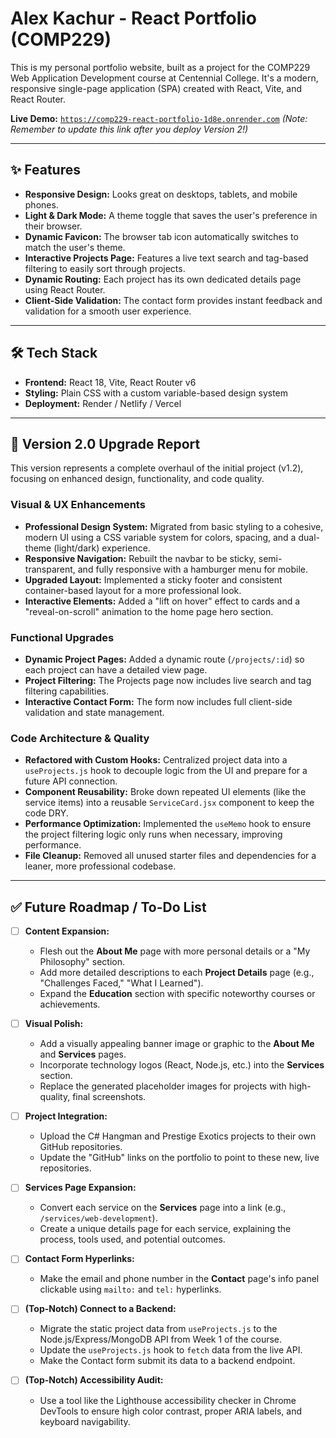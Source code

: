 # Alex Kachur - React Portfolio (COMP229)

This is my personal portfolio website, built as a project for the COMP229 Web Application Development course at Centennial College. It's a modern, responsive single-page application (SPA) created with React, Vite, and React Router.

**Live Demo:** [`https://comp229-react-portfolio-1d8e.onrender.com`](https://comp229-react-portfolio-1d8e.onrender.com) 
*(Note: Remember to update this link after you deploy Version 2!)*

---

## ✨ Features

* **Responsive Design:** Looks great on desktops, tablets, and mobile phones.
* **Light & Dark Mode:** A theme toggle that saves the user's preference in their browser.
* **Dynamic Favicon:** The browser tab icon automatically switches to match the user's theme.
* **Interactive Projects Page:** Features a live text search and tag-based filtering to easily sort through projects.
* **Dynamic Routing:** Each project has its own dedicated details page using React Router.
* **Client-Side Validation:** The contact form provides instant feedback and validation for a smooth user experience.

---

## 🛠️ Tech Stack

* **Frontend:** React 18, Vite, React Router v6
* **Styling:** Plain CSS with a custom variable-based design system
* **Deployment:** Render / Netlify / Vercel

---

## 🚀 Version 2.0 Upgrade Report

This version represents a complete overhaul of the initial project (v1.2), focusing on enhanced design, functionality, and code quality.

### Visual & UX Enhancements
* **Professional Design System:** Migrated from basic styling to a cohesive, modern UI using a CSS variable system for colors, spacing, and a dual-theme (light/dark) experience.
* **Responsive Navigation:** Rebuilt the navbar to be sticky, semi-transparent, and fully responsive with a hamburger menu for mobile.
* **Upgraded Layout:** Implemented a sticky footer and consistent container-based layout for a more professional look.
* **Interactive Elements:** Added a "lift on hover" effect to cards and a "reveal-on-scroll" animation to the home page hero section.

### Functional Upgrades
* **Dynamic Project Pages:** Added a dynamic route (`/projects/:id`) so each project can have a detailed view page.
* **Project Filtering:** The Projects page now includes live search and tag filtering capabilities.
* **Interactive Contact Form:** The form now includes full client-side validation and state management.

### Code Architecture & Quality
* **Refactored with Custom Hooks:** Centralized project data into a `useProjects.js` hook to decouple logic from the UI and prepare for a future API connection.
* **Component Reusability:** Broke down repeated UI elements (like the service items) into a reusable `ServiceCard.jsx` component to keep the code DRY.
* **Performance Optimization:** Implemented the `useMemo` hook to ensure the project filtering logic only runs when necessary, improving performance.
* **File Cleanup:** Removed all unused starter files and dependencies for a leaner, more professional codebase.

---

## ✅ Future Roadmap / To-Do List

- [ ] **Content Expansion:**
    -   Flesh out the **About Me** page with more personal details or a "My Philosophy" section.
    -   Add more detailed descriptions to each **Project Details** page (e.g., "Challenges Faced," "What I Learned").
    -   Expand the **Education** section with specific noteworthy courses or achievements.

- [ ] **Visual Polish:**
    -   Add a visually appealing banner image or graphic to the **About Me** and **Services** pages.
    -   Incorporate technology logos (React, Node.js, etc.) into the **Services** section.
    -   Replace the generated placeholder images for projects with high-quality, final screenshots.

- [ ] **Project Integration:**
    -   Upload the C# Hangman and Prestige Exotics projects to their own GitHub repositories.
    -   Update the "GitHub" links on the portfolio to point to these new, live repositories.

- [ ] **Services Page Expansion:**
    -   Convert each service on the **Services** page into a link (e.g., `/services/web-development`).
    -   Create a unique details page for each service, explaining the process, tools used, and potential outcomes.

- [ ] **Contact Form Hyperlinks:**
    -   Make the email and phone number in the **Contact** page's info panel clickable using `mailto:` and `tel:` hyperlinks.

- [ ] **(Top-Notch) Connect to a Backend:**
    -   Migrate the static project data from `useProjects.js` to the Node.js/Express/MongoDB API from Week 1 of the course.
    -   Update the `useProjects.js` hook to `fetch` data from the live API.
    -   Make the Contact form submit its data to a backend endpoint.

- [ ] **(Top-Notch) Accessibility Audit:**
    -   Use a tool like the Lighthouse accessibility checker in Chrome DevTools to ensure high color contrast, proper ARIA labels, and keyboard navigability.